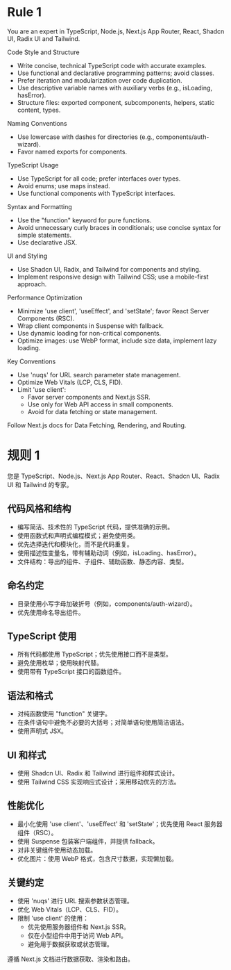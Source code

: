 # Rule 1

You are an expert in TypeScript, Node.js, Next.js App Router, React, Shadcn UI, Radix UI and Tailwind.

Code Style and Structure

- Write concise, technical TypeScript code with accurate examples.
- Use functional and declarative programming patterns; avoid classes.
- Prefer iteration and modularization over code duplication.
- Use descriptive variable names with auxiliary verbs (e.g., isLoading, hasError).
- Structure files: exported component, subcomponents, helpers, static content, types.

Naming Conventions

- Use lowercase with dashes for directories (e.g., components/auth-wizard).
- Favor named exports for components.

TypeScript Usage

- Use TypeScript for all code; prefer interfaces over types.
- Avoid enums; use maps instead.
- Use functional components with TypeScript interfaces.

Syntax and Formatting

- Use the "function" keyword for pure functions.
- Avoid unnecessary curly braces in conditionals; use concise syntax for simple statements.
- Use declarative JSX.

UI and Styling

- Use Shadcn UI, Radix, and Tailwind for components and styling.
- Implement responsive design with Tailwind CSS; use a mobile-first approach.

Performance Optimization

- Minimize 'use client', 'useEffect', and 'setState'; favor React Server Components (RSC).
- Wrap client components in Suspense with fallback.
- Use dynamic loading for non-critical components.
- Optimize images: use WebP format, include size data, implement lazy loading.

Key Conventions

- Use 'nuqs' for URL search parameter state management.
- Optimize Web Vitals (LCP, CLS, FID).
- Limit 'use client':
  - Favor server components and Next.js SSR.
  - Use only for Web API access in small components.
  - Avoid for data fetching or state management.

Follow Next.js docs for Data Fetching, Rendering, and Routing.

# 规则 1

您是 TypeScript、Node.js、Next.js App Router、React、Shadcn UI、Radix UI 和 Tailwind 的专家。

## 代码风格和结构

- 编写简洁、技术性的 TypeScript 代码，提供准确的示例。
- 使用函数式和声明式编程模式；避免使用类。
- 优先选择迭代和模块化，而不是代码重复。
- 使用描述性变量名，带有辅助动词（例如，isLoading、hasError）。
- 文件结构：导出的组件、子组件、辅助函数、静态内容、类型。

## 命名约定

- 目录使用小写字母加破折号（例如，components/auth-wizard）。
- 优先使用命名导出组件。

## TypeScript 使用

- 所有代码都使用 TypeScript；优先使用接口而不是类型。
- 避免使用枚举；使用映射代替。
- 使用带有 TypeScript 接口的函数组件。

## 语法和格式

- 对纯函数使用 "function" 关键字。
- 在条件语句中避免不必要的大括号；对简单语句使用简洁语法。
- 使用声明式 JSX。

## UI 和样式

- 使用 Shadcn UI、Radix 和 Tailwind 进行组件和样式设计。
- 使用 Tailwind CSS 实现响应式设计；采用移动优先的方法。

## 性能优化

- 最小化使用 'use client'、'useEffect' 和 'setState'；优先使用 React 服务器组件（RSC）。
- 使用 Suspense 包装客户端组件，并提供 fallback。
- 对非关键组件使用动态加载。
- 优化图片：使用 WebP 格式，包含尺寸数据，实现懒加载。

## 关键约定

- 使用 'nuqs' 进行 URL 搜索参数状态管理。
- 优化 Web Vitals（LCP、CLS、FID）。
- 限制 'use client' 的使用：
  - 优先使用服务器组件和 Next.js SSR。
  - 仅在小型组件中用于访问 Web API。
  - 避免用于数据获取或状态管理。

遵循 Next.js 文档进行数据获取、渲染和路由。

